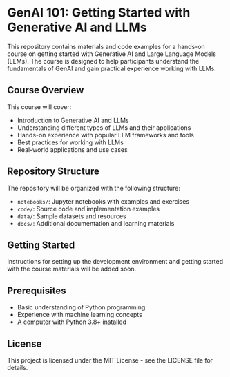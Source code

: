 # GenAI 101: Getting Started with Generative AI and LLMs

This repository contains materials and code examples for a hands-on course on getting started with Generative AI and Large Language Models (LLMs). The course is designed to help participants understand the fundamentals of GenAI and gain practical experience working with LLMs.

## Course Overview

This course will cover:
- Introduction to Generative AI and LLMs
- Understanding different types of LLMs and their applications
- Hands-on experience with popular LLM frameworks and tools
- Best practices for working with LLMs
- Real-world applications and use cases

## Repository Structure

The repository will be organized with the following structure:
- `notebooks/`: Jupyter notebooks with examples and exercises
- `code/`: Source code and implementation examples
- `data/`: Sample datasets and resources
- `docs/`: Additional documentation and learning materials

## Getting Started

Instructions for setting up the development environment and getting started with the course materials will be added soon.

## Prerequisites

- Basic understanding of Python programming
- Experience with machine learning concepts
- A computer with Python 3.8+ installed

## License

This project is licensed under the MIT License - see the LICENSE file for details. 